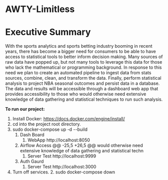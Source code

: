 # AWTY-Limitless

# Executive Summary

With the sports analytics and sports betting industry booming in recent years, there has become a bigger need for
consumers to be able to have access to statistical tools to better inform decision making. Many sources of raw data have
popped up, but not many tools to leverage this data for those who lack the mathematical or programming background. In
response to this need we plan to create an automated pipeline to ingest data from stats sources, combine, clean, and
transform the data. Finally, perform statistical analysis to project NBA seasonal outcomes and persist data in a
database. The data and results will be accessible through a dashboard web app that provides accessibility to those who
would otherwise need extensive knowledge of data gathering and statistical techniques to run such analysis.

<b>To run our project:</b>

1. Install Docker: https://docs.docker.com/engine/install/
2. cd into the project root directory.
3. sudo docker-compose up -d --build
    1. Dash Board
        1. WebApp http://localhost:8050
    2. Airflow Access
	@@ -25,5 +26,5 @@ would otherwise need extensive knowledge of data gathering and statistical techn
        1. Server Test http://localhost:9999
    5. Auth Gaurd 
        1. Server Test http://localhost:3000
4. Turn off services.
    2. sudo docker-compose down
